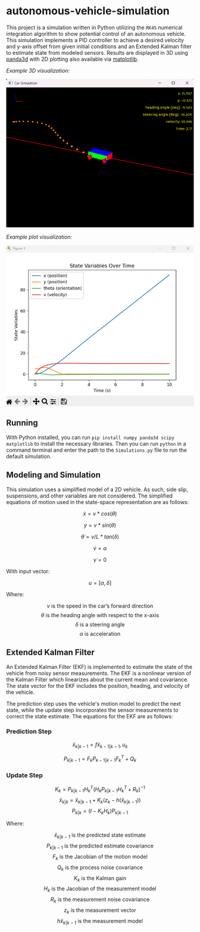 # autonomous-vehicle-simulation

This project is a simulation written in Python utilizing the `RK45` numerical integration algorithm to show potential control of an autonomous vehicle. This simulation implements a PID controller to achieve a desired velocity and y-axis offset from given initial conditions and an Extended Kalman filter to estimate state from modeled sensors. Results are displayed in 3D using [panda3d](https://www.panda3d.org/) with 2D plotting also available via [matplotlib](https://matplotlib.org/).

_Example 3D visualization:_

![demo screenshot](./resources/vehicle-simulation-demo.png)

_Example plot visualization:_

![demo screenshot](./resources/simulation-plot-demo.png)

## Running

With Python installed, you can run `pip install numpy panda3d scipy matplotlib` to install the necessary libraries. Then you can run `python` in a command terminal and enter the path to the `Simulations.py` file to run the default simulation.

## Modeling and Simulation

This simulation uses a simplified model of a 2D vehicle. As such, side slip, suspensions, and other variables are not considered. The simplified equations of motion used in the state-space representation are as follows:

$$\dot{x} = v*cos(\theta)$$

$$\dot{y} = v*sin(\theta)$$

$$\dot{\theta} = v/L*tan(\delta)$$

$$\dot{v} = \alpha$$

$$\dot{\gamma} = 0$$

With input vector:

$$ u = [\alpha,  \delta] $$

Where:

$$ v \text{ is the speed in the car's forward direction} $$
$$ \theta \text{ is the heading angle with respect to the x-axis} $$
$$ \delta \text{ is a steering angle} $$
$$ \alpha \text{ is acceleration} $$

## Extended Kalman Filter

An Extended Kalman Filter (EKF) is implemented to estimate the state of the vehicle from noisy sensor measurements. The EKF is a nonlinear version of the Kalman Filter which linearizes about the current mean and covariance. The state vector for the EKF includes the position, heading, and velocity of the vehicle.

The prediction step uses the vehicle's motion model to predict the next state, while the update step incorporates the sensor measurements to correct the state estimate. The equations for the EKF are as follows:

### Prediction Step

$$ \hat{x}_{k|k-1} = f\hat{x}_{k-1|k-1}, u_k $$

$$ P_{k|k-1} = F_k P_{k-1|k-1} F_k^T + Q_k $$

### Update Step

$$ K_k = P_{k|k-1} H_k^T (H_k P_{k|k-1} H_k^T + R_k)^{-1} $$
$$ \hat{x}_{k|k} = \hat{x}_{k|k-1} + K_k (z_k - h(\hat{x}_{k|k-1})) $$
$$ P_{k|k} = (I - K_k H_k) P_{k|k-1} $$

Where:

$$ \hat{x}_{k|k-1} \text{ is the predicted state estimate} $$
$$ P_{k|k-1} \text{ is the predicted estimate covariance} $$
$$ F_k \text{ is the Jacobian of the motion model} $$
$$ Q_k \text{ is the process noise covariance} $$
$$ K_k \text{ is the Kalman gain} $$
$$ H_k \text{ is the Jacobian of the measurement model} $$
$$ R_k \text{ is the measurement noise covariance} $$
$$ z_k \text{ is the measurement vector} $$
$$ h\hat{x}_{k|k-1} \text{ is the measurement model} $$
